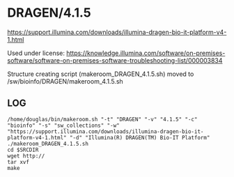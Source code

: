 DRAGEN/4.1.5
========================

<https://support.illumina.com/downloads/illumina-dragen-bio-it-platform-v4-1.html>

Used under license:
<https://knowledge.illumina.com/software/on-premises-software/software-on-premises-software-troubleshooting-list/000003834>



Structure creating script (makeroom_DRAGEN_4.1.5.sh) moved to /sw/bioinfo/DRAGEN/makeroom_4.1.5.sh

LOG
---

    /home/douglas/bin/makeroom.sh "-t" "DRAGEN" "-v" "4.1.5" "-c" "bioinfo" "-s" "sw_collections" "-w" "https://support.illumina.com/downloads/illumina-dragen-bio-it-platform-v4-1.html" "-d" "Illumina(R) DRAGEN(TM) Bio-IT Platform"
    ./makeroom_DRAGEN_4.1.5.sh
    cd $SRCDIR
    wget http://
    tar xvf 
    make

